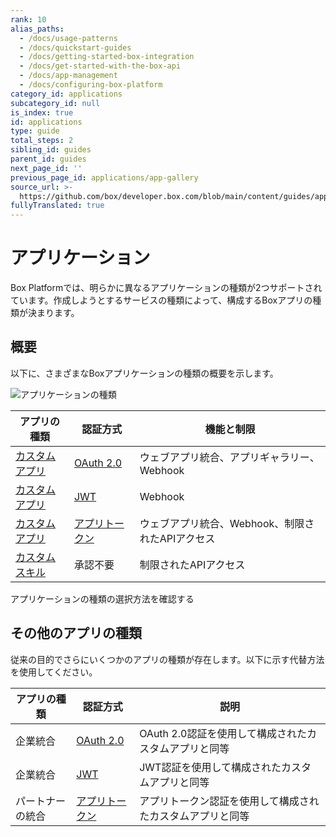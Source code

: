 ```yaml
---
rank: 10
alias_paths:
  - /docs/usage-patterns
  - /docs/quickstart-guides
  - /docs/getting-started-box-integration
  - /docs/get-started-with-the-box-api
  - /docs/app-management
  - /docs/configuring-box-platform
category_id: applications
subcategory_id: null
is_index: true
id: applications
type: guide
total_steps: 2
sibling_id: guides
parent_id: guides
next_page_id: ''
previous_page_id: applications/app-gallery
source_url: >-
  https://github.com/box/developer.box.com/blob/main/content/guides/applications/index.md
fullyTranslated: true
---
```

# アプリケーション

Box Platformでは、明らかに異なるアプリケーションの種類が2つサポートされています。作成しようとするサービスの種類によって、構成するBoxアプリの種類が決まります。

## 概要

以下に、さまざまなBoxアプリケーションの種類の概要を示します。

<ImageFrame border center>

![アプリケーションの種類](./images/app-types.png)

</ImageFrame>

<!-- markdownlint-disable line-length -->

| アプリの種類                   | 認証方式                | 機能と制限                         |
| ------------------------ | ------------------- | ----------------------------- |
| [カスタムアプリ][custom-apps]   | [OAuth 2.0][oauth2] | ウェブアプリ統合、アプリギャラリー、Webhook     |
| [カスタムアプリ][custom-apps]   | [JWT][jwt]          | Webhook                       |
| [カスタムアプリ][custom-apps]   | [アプリトークン][apptoken] | ウェブアプリ統合、Webhook、制限されたAPIアクセス |
| [カスタムスキル][custom-skills] | 承認不要                | 制限されたAPIアクセス                  |

<!-- markdownlint-enable line-length -->

<CTA to="guide://applications/select">

アプリケーションの種類の選択方法を確認する

</CTA>

## その他のアプリの種類

従来の目的でさらにいくつかのアプリの種類が存在します。以下に示す代替方法を使用してください。

<!-- markdownlint-disable line-length -->

| アプリの種類   | 認証方式                | 説明                              |
| -------- | ------------------- | ------------------------------- |
| 企業統合     | [OAuth 2.0][oauth2] | OAuth 2.0認証を使用して構成されたカスタムアプリと同等 |
| 企業統合     | [JWT][jwt]          | JWT認証を使用して構成されたカスタムアプリと同等       |
| パートナーの統合 | [アプリトークン][apptoken] | アプリトークン認証を使用して構成されたカスタムアプリと同等   |

<!-- markdownlint-enable line-length -->

[oauth2]: guide://authentication/oauth2

[jwt]: guide://authentication/jwt

[apptoken]: guide://authentication/app-token

[devtoken]: guide://authentication/access-tokens/developer-tokens

[custom-apps]: g://applications/custom-apps

[custom-skills]: g://applications/custom-skills
